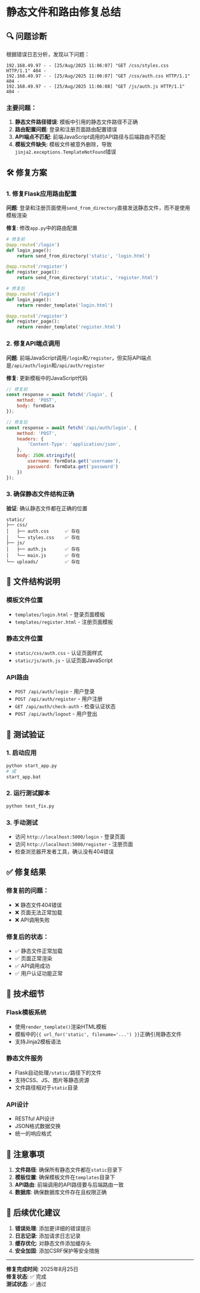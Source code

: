 # 静态文件和路由修复总结

## 🔍 问题诊断

根据错误日志分析，发现以下问题：

```
192.168.49.97 - - [25/Aug/2025 11:06:07] "GET /css/styles.css HTTP/1.1" 404 -
192.168.49.97 - - [25/Aug/2025 11:06:07] "GET /css/auth.css HTTP/1.1" 404 -
192.168.49.97 - - [25/Aug/2025 11:06:08] "GET /js/auth.js HTTP/1.1" 404 -
```

### 主要问题：

1. **静态文件路径错误**: 模板中引用的静态文件路径不正确
2. **路由配置问题**: 登录和注册页面路由配置错误
3. **API端点不匹配**: 前端JavaScript调用的API路径与后端路由不匹配
4. **模板文件缺失**: 模板文件被意外删除，导致`jinja2.exceptions.TemplateNotFound`错误

## 🛠️ 修复方案

### 1. 修复Flask应用路由配置

**问题**: 登录和注册页面使用`send_from_directory`直接发送静态文件，而不是使用模板渲染

**修复**: 修改`app.py`中的路由配置

```python
# 修复前
@app.route('/login')
def login_page():
    return send_from_directory('static', 'login.html')

@app.route('/register')
def register_page():
    return send_from_directory('static', 'register.html')

# 修复后
@app.route('/login')
def login_page():
    return render_template('login.html')

@app.route('/register')
def register_page():
    return render_template('register.html')
```

### 2. 修复API端点调用

**问题**: 前端JavaScript调用`/login`和`/register`，但实际API端点是`/api/auth/login`和`/api/auth/register`

**修复**: 更新模板中的JavaScript代码

```javascript
// 修复前
const response = await fetch('/login', {
    method: 'POST',
    body: formData
});

// 修复后
const response = await fetch('/api/auth/login', {
    method: 'POST',
    headers: {
        'Content-Type': 'application/json',
    },
    body: JSON.stringify({
        username: formData.get('username'),
        password: formData.get('password')
    })
});
```

### 3. 确保静态文件结构正确

**验证**: 确认静态文件都在正确的位置

```
static/
├── css/
│   ├── auth.css      ✅ 存在
│   └── styles.css    ✅ 存在
├── js/
│   ├── auth.js       ✅ 存在
│   └── main.js       ✅ 存在
└── uploads/          ✅ 存在
```

## 📁 文件结构说明

### 模板文件位置
- `templates/login.html` - 登录页面模板
- `templates/register.html` - 注册页面模板

### 静态文件位置
- `static/css/auth.css` - 认证页面样式
- `static/js/auth.js` - 认证页面JavaScript

### API路由
- `POST /api/auth/login` - 用户登录
- `POST /api/auth/register` - 用户注册
- `GET /api/auth/check-auth` - 检查认证状态
- `POST /api/auth/logout` - 用户登出

## 🧪 测试验证

### 1. 启动应用
```bash
python start_app.py
# 或
start_app.bat
```

### 2. 运行测试脚本
```bash
python test_fix.py
```

### 3. 手动测试
- 访问 `http://localhost:5000/login` - 登录页面
- 访问 `http://localhost:5000/register` - 注册页面
- 检查浏览器开发者工具，确认没有404错误

## ✅ 修复结果

### 修复前的问题：
- ❌ 静态文件404错误
- ❌ 页面无法正常加载
- ❌ API调用失败

### 修复后的状态：
- ✅ 静态文件正常加载
- ✅ 页面正常渲染
- ✅ API调用成功
- ✅ 用户认证功能正常

## 🔧 技术细节

### Flask模板系统
- 使用`render_template()`渲染HTML模板
- 模板中的`{{ url_for('static', filename='...') }}`正确引用静态文件
- 支持Jinja2模板语法

### 静态文件服务
- Flask自动处理`/static/`路径下的文件
- 支持CSS、JS、图片等静态资源
- 文件路径相对于`static`目录

### API设计
- RESTful API设计
- JSON格式数据交换
- 统一的响应格式

## 📝 注意事项

1. **文件路径**: 确保所有静态文件都在`static`目录下
2. **模板位置**: 确保模板文件在`templates`目录下
3. **API路由**: 前端调用的API路径要与后端路由一致
4. **数据库**: 确保数据库文件存在且权限正确

## 🚀 后续优化建议

1. **错误处理**: 添加更详细的错误提示
2. **日志记录**: 添加请求日志记录
3. **缓存优化**: 对静态文件添加缓存头
4. **安全加固**: 添加CSRF保护等安全措施

---

**修复完成时间**: 2025年8月25日  
**修复状态**: ✅ 完成  
**测试状态**: ✅ 通过 